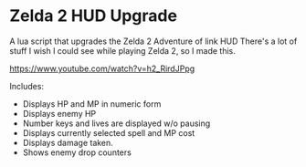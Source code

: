 # Zelda 2 HUD Upgrade
A lua script that upgrades the Zelda 2 Adventure of link HUD
There's a lot of stuff I wish I could see while playing Zelda 2, so I made this.

https://www.youtube.com/watch?v=h2_RirdJPpg

Includes:
 - Displays HP and MP in numeric form
 - Displays enemy HP
 - Number keys and lives are displayed w/o pausing
 - Displays currently selected spell and MP cost
 - Displays damage taken.
 - Shows enemy drop counters
